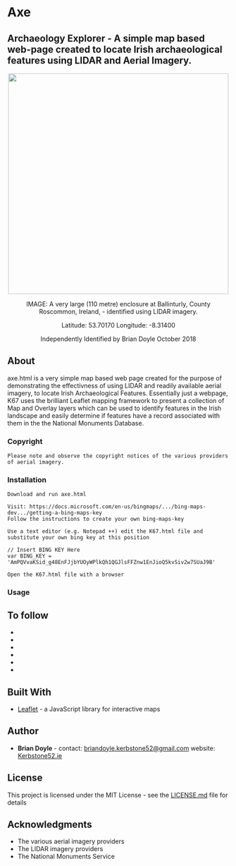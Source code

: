# Axe  


<H2>Archaeology Explorer - A simple map based web-page created to locate Irish archaeological features using LIDAR and Aerial Imagery.</H2>

<p align="center">
  <img width="500" height="500" src="https://github.com/briandoylegit/K67/blob/master/images/Ballinturly.gif">
</p>
<p style="text-align: center;">IMAGE: A very large (110 metre) enclosure at Ballinturly, County Roscommon, Ireland, - identified using LIDAR imagery.</p>
<p style="text-align: center;">Latitude: 53.70170  Longitude: -8.31400</p>
<p style="text-align: center;">Independently Identified by Brian Doyle October 2018</p>




## About

axe.html is a very simple map based web page created for the purpose of demonstrating the effectivness of using LIDAR and readily available aerial imagery, to locate Irish Archaeological Features. Essentially just a webpage, K67 uses the brilliant Leaflet mapping framework to present a collection of Map and Overlay layers which can be used to identify features in the Irish landscape and easily determine if features have a record associated with them in the the National Monuments Database.

### Copyright

```
Please note and observe the copyright notices of the various providers of aerial imagery.
```

### Installation

```
Download and run axe.html

Visit: https://docs.microsoft.com/en-us/bingmaps/.../bing-maps-dev.../getting-a-bing-maps-key
Follow the instructions to create your own bing-maps-key

Use a text editor (e.g. Notepad ++) edit the K67.html file and substitute your own bing key at this position

// Insert BING KEY Here
var BING_KEY = 'AmPQVvaKSid_g48EnFJjbYUOyWPlkQh1QGJlsFFZnw1EnJioQ5kvSiv2w7SUaJ9B'

Open the K67.html file with a browser
```
### Usage

To follow
-
-
-
-
-
-
-



## Built With

* [Leaflet](https://leafletjs.com/) - a JavaScript library for interactive maps

## Author

* **Brian Doyle** - contact:  briandoyle.kerbstone52@gmail.com   website:  [Kerbstone52.ie](https://kerbstone52.ie)

## License

This project is licensed under the MIT License - see the [LICENSE.md](LICENSE.md) file for details

## Acknowledgments

* The various aerial imagery providers
* The LIDAR imagery providers
* The National Monuments Service
